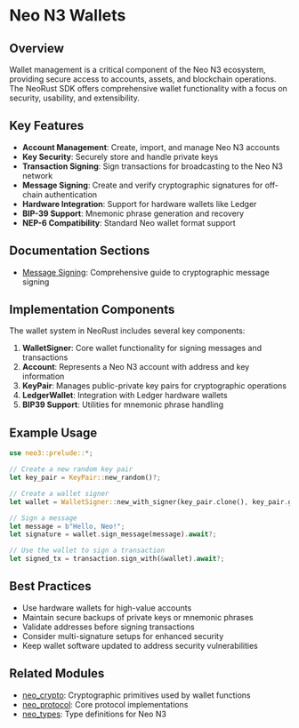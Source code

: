 # Neo N3 Wallets

## Overview

Wallet management is a critical component of the Neo N3 ecosystem, providing secure access to accounts, assets, and blockchain operations. The NeoRust SDK offers comprehensive wallet functionality with a focus on security, usability, and extensibility.

## Key Features

- **Account Management**: Create, import, and manage Neo N3 accounts
- **Key Security**: Securely store and handle private keys
- **Transaction Signing**: Sign transactions for broadcasting to the Neo N3 network
- **Message Signing**: Create and verify cryptographic signatures for off-chain authentication
- **Hardware Integration**: Support for hardware wallets like Ledger
- **BIP-39 Support**: Mnemonic phrase generation and recovery
- **NEP-6 Compatibility**: Standard Neo wallet format support

## Documentation Sections

- [Message Signing](message-signing.md): Comprehensive guide to cryptographic message signing

## Implementation Components

The wallet system in NeoRust includes several key components:

1. **WalletSigner**: Core wallet functionality for signing messages and transactions
2. **Account**: Represents a Neo N3 account with address and key information
3. **KeyPair**: Manages public-private key pairs for cryptographic operations
4. **LedgerWallet**: Integration with Ledger hardware wallets
5. **BIP39 Support**: Utilities for mnemonic phrase handling

## Example Usage

```rust
use neo3::prelude::*;

// Create a new random key pair
let key_pair = KeyPair::new_random()?;

// Create a wallet signer
let wallet = WalletSigner::new_with_signer(key_pair.clone(), key_pair.get_address());

// Sign a message
let message = b"Hello, Neo!";
let signature = wallet.sign_message(message).await?;

// Use the wallet to sign a transaction
let signed_tx = transaction.sign_with(&wallet).await?;
```

## Best Practices

- Use hardware wallets for high-value accounts
- Maintain secure backups of private keys or mnemonic phrases
- Validate addresses before signing transactions
- Consider multi-signature setups for enhanced security
- Keep wallet software updated to address security vulnerabilities

## Related Modules

- [neo_crypto](../crypto/README.md): Cryptographic primitives used by wallet functions
- [neo_protocol](../protocol/README.md): Core protocol implementations
- [neo_types](../types/README.md): Type definitions for Neo N3